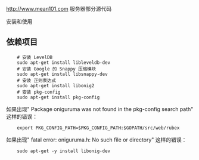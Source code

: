 
<http://www.mean101.com> 服务器部分源代码

安装和使用

## 依赖项目

		# 安装 LevelDB
		sudo apt-get install libleveldb-dev
		# 安装 Google 的 Snappy 压缩模块
		sudo apt-get install libsnappy-dev
		# 安装 正则表达式
		sudo apt-get install libonig2
		# 安装 pkg-config 
		sudo apt-get install pkg-config



如果出现" Package oniguruma was not found in the pkg-config search path" 这样的错误：

		export PKG_CONFIG_PATH=$PKG_CONFIG_PATH:$GOPATH/src/web/rubex

如果出现" fatal error: oniguruma.h: No such file or directory" 这样的错误：
		
		sudo apt-get -y install libonig-dev


